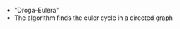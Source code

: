 <ul>
  <li>"Droga-Eulera"</li>
  <li>The algorithm finds the euler cycle in a directed graph</li>
</ul>
  
